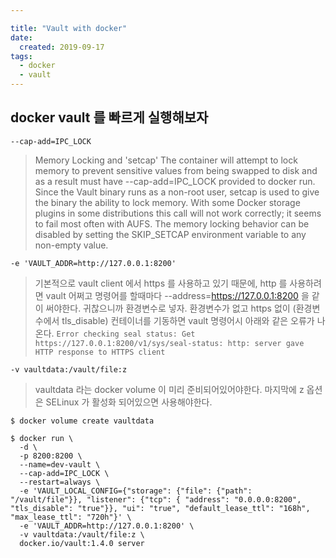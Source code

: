 ```yaml
---

title: "Vault with docker"
date:
  created: 2019-09-17
tags:
  - docker
  - vault
---
```


## docker vault 를 빠르게 실행해보자

`--cap-add=IPC_LOCK`
> Memory Locking and 'setcap'
The container will attempt to lock memory to prevent sensitive values from being swapped to disk and as a result must have --cap-add=IPC_LOCK provided to docker run. Since the Vault binary runs as a non-root user, setcap is used to give the binary the ability to lock memory. With some Docker storage plugins in some distributions this call will not work correctly; it seems to fail most often with AUFS. The memory locking behavior can be disabled by setting the SKIP_SETCAP environment variable to any non-empty value.

`-e 'VAULT_ADDR=http://127.0.0.1:8200'`
> 기본적으로 vault client 에서 https 를 사용하고 있기 때문에, http 를 사용하려면 vault 어쩌고 명령어를 할때마다 --address=https://127.0.0.1:8200 을 같이 써야한다. 귀찮으니까 환경변수로 넣자.
> 환경변수가 없고 https 없이 (환경변수에서 tls_disable) 컨테이너를 기동하면 vault 명령어시 아래와 같은 오류가 나온다.
> `Error checking seal status: Get https://127.0.0.1:8200/v1/sys/seal-status: http: server gave HTTP response to HTTPS client`

`-v vaultdata:/vault/file:z`
> vaultdata 라는 docker volume 이 미리 준비되어있어야한다. 마지막에 z 옵션은 SELinux 가 활성화 되어있으면 사용해야한다.

``` shell
$ docker volume create vaultdata

$ docker run \
  -d \
  -p 8200:8200 \
  --name=dev-vault \
  --cap-add=IPC_LOCK \
  --restart=always \
  -e 'VAULT_LOCAL_CONFIG={"storage": {"file": {"path": "/vault/file"}}, "listener": {"tcp": { "address": "0.0.0.0:8200", "tls_disable": "true"}}, "ui": "true", "default_lease_ttl": "168h", "max_lease_ttl": "720h"}' \
  -e 'VAULT_ADDR=http://127.0.0.1:8200' \
  -v vaultdata:/vault/file:z \
  docker.io/vault:1.4.0 server
```
